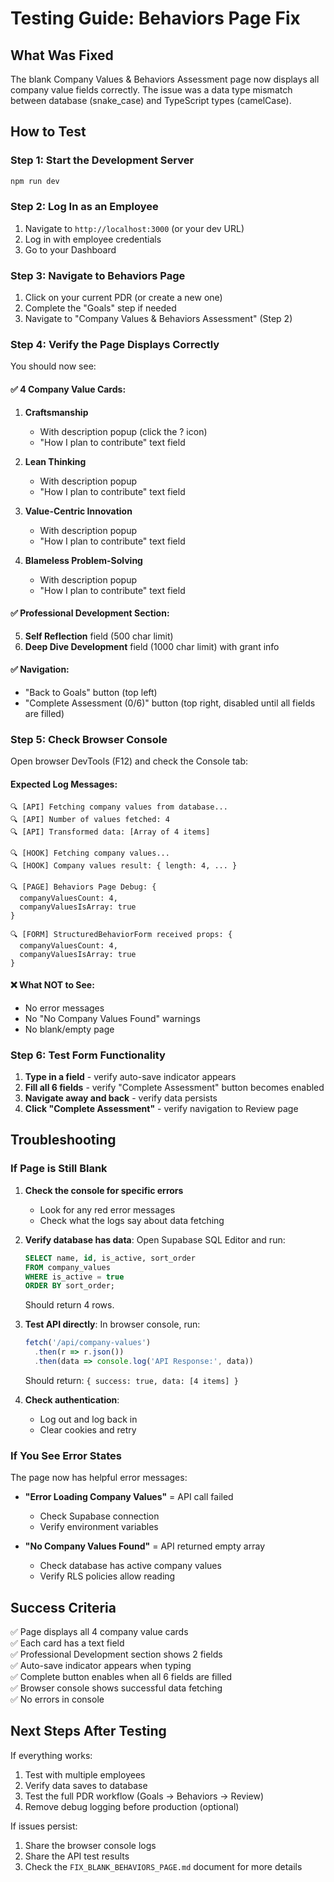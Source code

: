 # Testing Guide: Behaviors Page Fix

## What Was Fixed
The blank Company Values & Behaviors Assessment page now displays all company value fields correctly. The issue was a data type mismatch between database (snake_case) and TypeScript types (camelCase).

## How to Test

### Step 1: Start the Development Server
```bash
npm run dev
```

### Step 2: Log In as an Employee
1. Navigate to `http://localhost:3000` (or your dev URL)
2. Log in with employee credentials
3. Go to your Dashboard

### Step 3: Navigate to Behaviors Page
1. Click on your current PDR (or create a new one)
2. Complete the "Goals" step if needed
3. Navigate to "Company Values & Behaviors Assessment" (Step 2)

### Step 4: Verify the Page Displays Correctly

You should now see:

#### ✅ 4 Company Value Cards:
1. **Craftsmanship**
   - With description popup (click the ? icon)
   - "How I plan to contribute" text field

2. **Lean Thinking**
   - With description popup
   - "How I plan to contribute" text field

3. **Value-Centric Innovation**
   - With description popup
   - "How I plan to contribute" text field

4. **Blameless Problem-Solving**
   - With description popup
   - "How I plan to contribute" text field

#### ✅ Professional Development Section:
5. **Self Reflection** field (500 char limit)
6. **Deep Dive Development** field (1000 char limit) with grant info

#### ✅ Navigation:
- "Back to Goals" button (top left)
- "Complete Assessment (0/6)" button (top right, disabled until all fields are filled)

### Step 5: Check Browser Console

Open browser DevTools (F12) and check the Console tab:

#### Expected Log Messages:
```
🔍 [API] Fetching company values from database...
🔍 [API] Number of values fetched: 4
🔍 [API] Transformed data: [Array of 4 items]

🔍 [HOOK] Fetching company values...
🔍 [HOOK] Company values result: { length: 4, ... }

🔍 [PAGE] Behaviors Page Debug: {
  companyValuesCount: 4,
  companyValuesIsArray: true
}

🔍 [FORM] StructuredBehaviorForm received props: {
  companyValuesCount: 4,
  companyValuesIsArray: true
}
```

#### ❌ What NOT to See:
- No error messages
- No "No Company Values Found" warnings
- No blank/empty page

### Step 6: Test Form Functionality

1. **Type in a field** - verify auto-save indicator appears
2. **Fill all 6 fields** - verify "Complete Assessment" button becomes enabled
3. **Navigate away and back** - verify data persists
4. **Click "Complete Assessment"** - verify navigation to Review page

## Troubleshooting

### If Page is Still Blank

1. **Check the console for specific errors**
   - Look for any red error messages
   - Check what the logs say about data fetching

2. **Verify database has data**:
   Open Supabase SQL Editor and run:
   ```sql
   SELECT name, id, is_active, sort_order
   FROM company_values
   WHERE is_active = true
   ORDER BY sort_order;
   ```
   Should return 4 rows.

3. **Test API directly**:
   In browser console, run:
   ```javascript
   fetch('/api/company-values')
     .then(r => r.json())
     .then(data => console.log('API Response:', data))
   ```
   Should return: `{ success: true, data: [4 items] }`

4. **Check authentication**:
   - Log out and log back in
   - Clear cookies and retry

### If You See Error States

The page now has helpful error messages:

- **"Error Loading Company Values"** = API call failed
  - Check Supabase connection
  - Verify environment variables

- **"No Company Values Found"** = API returned empty array
  - Check database has active company values
  - Verify RLS policies allow reading

## Success Criteria

✅ Page displays all 4 company value cards  
✅ Each card has a text field  
✅ Professional Development section shows 2 fields  
✅ Auto-save indicator appears when typing  
✅ Complete button enables when all 6 fields are filled  
✅ Browser console shows successful data fetching  
✅ No errors in console  

## Next Steps After Testing

If everything works:
1. Test with multiple employees
2. Verify data saves to database
3. Test the full PDR workflow (Goals → Behaviors → Review)
4. Remove debug logging before production (optional)

If issues persist:
1. Share the browser console logs
2. Share the API test results
3. Check the `FIX_BLANK_BEHAVIORS_PAGE.md` document for more details


